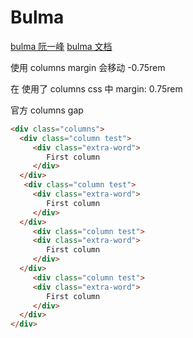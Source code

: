 # Bulma

[bulma 阮一峰](http://www.ruanyifeng.com/blog/2017/10/bulma.html)
[bulma 文档](https://bulma.io/documentation/overview/start/)

使用 columns margin 会移动 -0.75rem

在 使用了 columns css 中 margin: 0.75rem

官方 columns gap

```HTML
<div class="columns">
  <div class="column test">
	 <div class="extra-word">
	 	First column
	 </div>
  </div>
   <div class="column test">
	 <div class="extra-word">
	 	First column
	 </div>
  </div>
	 <div class="column test">
	 <div class="extra-word">
	 	First column
	 </div>
  </div>
	 <div class="column test">
	 <div class="extra-word">
	 	First column
	 </div>
  </div>
</div>
```

